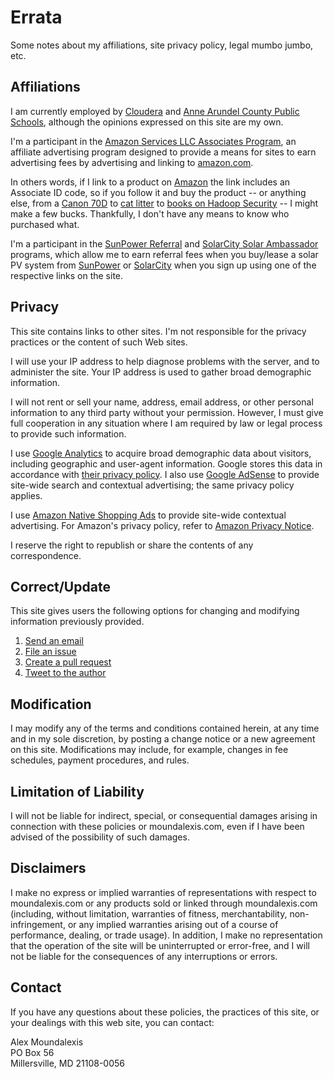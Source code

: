 <!-- title: Errata -->
<!-- categories: pages -->
<!-- tags: legal,policies,privacy,affiliations -->
<!-- published: 2014-11-10T13:31:00-05:00 -->
<!-- updated: 2016-11-30T15:40:00-05:00 -->
<!-- summary: Site policies concerning affiliations, privacy policy, etc. -->

# Errata #

Some notes about my affiliations, site privacy policy, legal mumbo jumbo, etc.

## Affiliations ##

I am currently employed by [Cloudera](http://www.cloudera.com) and [Anne Arundel County Public Schools](http://www.aacps.org), although the opinions expressed on this site are my own.

I'm a participant in the [Amazon Services LLC Associates Program](https://affiliate-program.amazon.com/), an affiliate advertising program designed to provide a means for sites to earn advertising fees by advertising and linking to [amazon.com](http://www.amazon.com?tag=v2mdc-20).

In others words, if I link to a product on [Amazon](http://www.amazon.com?tag=v2mdc-20) the link includes an Associate ID code, so if you follow it and buy the product -- or anything else, from a [Canon 70D](http://www.amazon.com/gp/product/B00DMS0GTC/?tag=v2mdc-20) to [cat litter](http://www.amazon.com/gp/product/B004ANC83U/?tag=v2mdc-20) to [books on Hadoop Security](http://www.amazon.com/gp/product/1491900989/?tag=v2mdc-20) -- I might make a few bucks. Thankfully, I don't have any means to know who purchased what.

I'm a participant in the [SunPower Referral](https://us.sunpower.com/refer-friends-and-family/) and [SolarCity Solar Ambassador](https://mysolarcity.com/Ambassador/register/) programs, which allow me to earn referral fees when you buy/lease a solar PV system from [SunPower](http://mbsy.co/sunpower/alexsolar) or [SolarCity](http://share.solarcity.com/alexm) when you sign up using one of the respective links on the site.

## Privacy ##

This site contains links to other sites. I'm not responsible for the privacy practices or the content of such Web sites.

I will use your IP address to help diagnose problems with the server, and to administer the site. Your IP address is used to gather broad demographic information.

I will not rent or sell your name, address, email address, or other personal information to any third party without your permission. However, I must give full cooperation in any situation where I am required by law or legal process to provide such information.

I use [Google Analytics](http://www.google.com/analytics/) to acquire broad demographic data about visitors, including geographic and user-agent information. Google stores this data in accordance with [their privacy policy](http://www.google.com/policies/privacy/). I also use [Google AdSense](http://www.google.com/adsense/) to provide site-wide search and contextual advertising; the same privacy policy applies.

I use [Amazon Native Shopping Ads](https://affiliate-program.amazon.com/help/topic/t402) to provide site-wide contextual advertising. For Amazon's privacy policy, refer to [Amazon Privacy Notice](https://www.amazon.com/gp/help/customer/display.html?ie=UTF8&nodeId=468496).

I reserve the right to republish or share the contents of any correspondence.

## Correct/Update ##

This site gives users the following options for changing and modifying information previously provided. 

1. [Send an email](mailto:contact@moundalexis.com)
2. [File an issue](https://github.com/technmsg/blog/issues/new)
3. [Create a pull request](https://github.com/technmsg/blog/compare)
4. [Tweet to the author](https://twitter.com/intent/tweet?text=@technmsg%20%3CYour%20feedback%20here%3E)

## Modification ##

I may modify any of the terms and conditions contained herein, at any time and in my sole discretion, by posting a change notice or a new agreement on this site. Modifications may include, for example, changes in fee schedules, payment procedures, and rules.

## Limitation of Liability ##

I will not be liable for indirect, special, or consequential damages arising in connection with these policies or moundalexis.com, even if I have been advised of the possibility of such damages.

## Disclaimers ##

I make no express or implied warranties of representations with respect to moundalexis.com or any products sold or linked through moundalexis.com (including, without limitation, warranties of fitness, merchantability, non-infringement, or any implied warranties arising out of a course of performance, dealing, or trade usage). In addition, I make no representation that the operation of the site will be uninterrupted or error-free, and I will not be liable for the consequences of any interruptions or errors.

## Contact ##

If you have any questions about these policies, the practices of this site, or your dealings with this web site, you can contact:

Alex Moundalexis  
PO Box 56  
Millersville, MD 21108-0056
